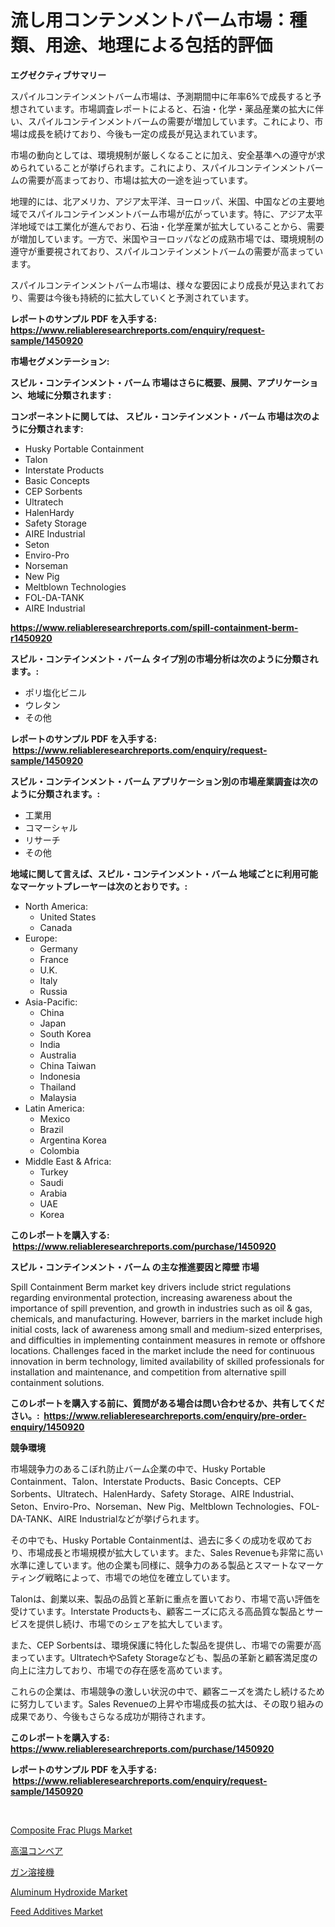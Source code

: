 <p><h1>流し用コンテンメントバーム市場：種類、用途、地理による包括的評価</h1></p><p><strong>エグゼクティブサマリー</strong></p>
<p><p>スパイルコンテインメントバーム市場は、予測期間中に年率6%で成長すると予想されています。市場調査レポートによると、石油・化学・薬品産業の拡大に伴い、スパイルコンテインメントバームの需要が増加しています。これにより、市場は成長を続けており、今後も一定の成長が見込まれています。</p><p>市場の動向としては、環境規制が厳しくなることに加え、安全基準への遵守が求められていることが挙げられます。これにより、スパイルコンテインメントバームの需要が高まっており、市場は拡大の一途を辿っています。</p><p>地理的には、北アメリカ、アジア太平洋、ヨーロッパ、米国、中国などの主要地域でスパイルコンテインメントバーム市場が広がっています。特に、アジア太平洋地域では工業化が進んでおり、石油・化学産業が拡大していることから、需要が増加しています。一方で、米国やヨーロッパなどの成熟市場では、環境規制の遵守が重要視されており、スパイルコンテインメントバームの需要が高まっています。</p><p>スパイルコンテインメントバーム市場は、様々な要因により成長が見込まれており、需要は今後も持続的に拡大していくと予測されています。</p></p>
<p><strong>レポートのサンプル PDF を入手する: <a href="https://www.reliableresearchreports.com/enquiry/request-sample/1450920">https://www.reliableresearchreports.com/enquiry/request-sample/1450920</a></strong></p>
<p><strong>市場セグメンテーション:</strong></p>
<p><strong> スピル・コンテインメント・バーム 市場はさらに概要、展開、アプリケーション、地域に分類されます :</strong></p>
<p><strong>コンポーネントに関しては、 スピル・コンテインメント・バーム 市場は次のように分類されます: &nbsp;</strong></p>
<p><ul><li>Husky Portable Containment</li><li>Talon</li><li>Interstate Products</li><li>Basic Concepts</li><li>CEP Sorbents</li><li>Ultratech</li><li>HalenHardy</li><li>Safety Storage</li><li>AIRE Industrial</li><li>Seton</li><li>Enviro-Pro</li><li>Norseman</li><li>New Pig</li><li>Meltblown Technologies</li><li>FOL-DA-TANK</li><li>AIRE Industrial</li></ul></p>
<p><strong><a href="https://www.reliableresearchreports.com/spill-containment-berm-r1450920">https://www.reliableresearchreports.com/spill-containment-berm-r1450920</a></strong></p>
<p><strong> スピル・コンテインメント・バーム タイプ別の市場分析は次のように分類されます。:</strong></p>
<p><ul><li>ポリ塩化ビニル</li><li>ウレタン</li><li>その他</li></ul></p>
<p><strong>レポートのサンプル PDF を入手する: &nbsp;<a href="https://www.reliableresearchreports.com/enquiry/request-sample/1450920">https://www.reliableresearchreports.com/enquiry/request-sample/1450920</a></strong></p>
<p><strong> スピル・コンテインメント・バーム アプリケーション別の市場産業調査は次のように分類されます。:</strong></p>
<p><ul><li>工業用</li><li>コマーシャル</li><li>リサーチ</li><li>その他</li></ul></p>
<p><strong>地域に関して言えば、スピル・コンテインメント・バーム 地域ごとに利用可能なマーケットプレーヤーは次のとおりです。:</strong></p>
<p><ul>
    <li>
        North America:
        <ul>
            <li>United States</li>
            <li>Canada</li>
        </ul>
    </li>
    <li>
        Europe:
        <ul>
            <li>Germany</li>
            <li>France</li>
            <li>U.K.</li>
            <li>Italy</li>
            <li>Russia</li>
        </ul>
    </li>
    <li>
        Asia-Pacific:
        <ul>
            <li>China</li>
            <li>Japan</li>
            <li>South Korea</li>
            <li>India</li>
            <li>Australia</li>
            <li>China Taiwan</li>
            <li>Indonesia</li>
            <li>Thailand</li>
            <li>Malaysia</li>
        </ul>
    </li>
    <li>
        Latin America:
        <ul>
            <li>Mexico</li>
            <li>Brazil</li>
            <li>Argentina Korea</li>
            <li>Colombia</li>
        </ul>
    </li>
    <li>
        Middle East & Africa:
        <ul>
            <li>Turkey</li>
            <li>Saudi</li>
            <li>Arabia</li>
            <li>UAE</li>
            <li>Korea</li>
        </ul>
    </li>
    </ul></p>
<p><strong>このレポートを購入する: &nbsp;<a href="https://www.reliableresearchreports.com/purchase/1450920">https://www.reliableresearchreports.com/purchase/1450920</a></strong></p>
<p><strong>スピル・コンテインメント・バーム の主な推進要因と障壁 市場</strong></p>
<p><p>Spill Containment Berm market key drivers include strict regulations regarding environmental protection, increasing awareness about the importance of spill prevention, and growth in industries such as oil & gas, chemicals, and manufacturing. However, barriers in the market include high initial costs, lack of awareness among small and medium-sized enterprises, and difficulties in implementing containment measures in remote or offshore locations. Challenges faced in the market include the need for continuous innovation in berm technology, limited availability of skilled professionals for installation and maintenance, and competition from alternative spill containment solutions.</p></p>
<p><strong>このレポートを購入する前に、質問がある場合は問い合わせるか、共有してください。:&nbsp; <a href="https://www.reliableresearchreports.com/enquiry/pre-order-enquiry/1450920">https://www.reliableresearchreports.com/enquiry/pre-order-enquiry/1450920</a></strong></p>
<p><strong>競争環境</strong></p>
<p><p>市場競争力のあるこぼれ防止バーム企業の中で、Husky Portable Containment、Talon、Interstate Products、Basic Concepts、CEP Sorbents、Ultratech、HalenHardy、Safety Storage、AIRE Industrial、Seton、Enviro-Pro、Norseman、New Pig、Meltblown Technologies、FOL-DA-TANK、AIRE Industrialなどが挙げられます。</p><p>その中でも、Husky Portable Containmentは、過去に多くの成功を収めており、市場成長と市場規模が拡大しています。また、Sales Revenueも非常に高い水準に達しています。他の企業も同様に、競争力のある製品とスマートなマーケティング戦略によって、市場での地位を確立しています。</p><p>Talonは、創業以来、製品の品質と革新に重点を置いており、市場で高い評価を受けています。Interstate Productsも、顧客ニーズに応える高品質な製品とサービスを提供し続け、市場でのシェアを拡大しています。</p><p>また、CEP Sorbentsは、環境保護に特化した製品を提供し、市場での需要が高まっています。UltratechやSafety Storageなども、製品の革新と顧客満足度の向上に注力しており、市場での存在感を高めています。</p><p>これらの企業は、市場競争の激しい状況の中で、顧客ニーズを満たし続けるために努力しています。Sales Revenueの上昇や市場成長の拡大は、その取り組みの成果であり、今後もさらなる成功が期待されます。</p></p>
<p><strong>このレポートを購入する: &nbsp; <a href="https://www.reliableresearchreports.com/purchase/1450920">https://www.reliableresearchreports.com/purchase/1450920</a></strong></p>
<p><strong>レポートのサンプル PDF を入手する: &nbsp;<a href="https://www.reliableresearchreports.com/enquiry/request-sample/1450920">https://www.reliableresearchreports.com/enquiry/request-sample/1450920</a></strong><strong></strong></p>
<p>&nbsp;</p>
<p><p><a href="https://github.com/angelajermaine/Market-Research-Report-List-2/blob/main/composite-frac-plugs-market.md">Composite Frac Plugs Market</a></p><p><a href="https://github.com/mreklxf44233/Market-Research-Report-List-1/blob/main/434304120615.md">高温コンベア</a></p><p><a href="https://github.com/cbigkbh02719/Market-Research-Report-List-1/blob/main/993197920616.md">ガン溶接機</a></p><p><a href="https://issuu.com/reportprime-2/docs/aluminum-hydroxide-market-size-2030.pptx">Aluminum Hydroxide Market</a></p><p><a href="https://issuu.com/reportprime-2/docs/feed-additives-market-size-2030.pptx">Feed Additives Market</a></p></p>